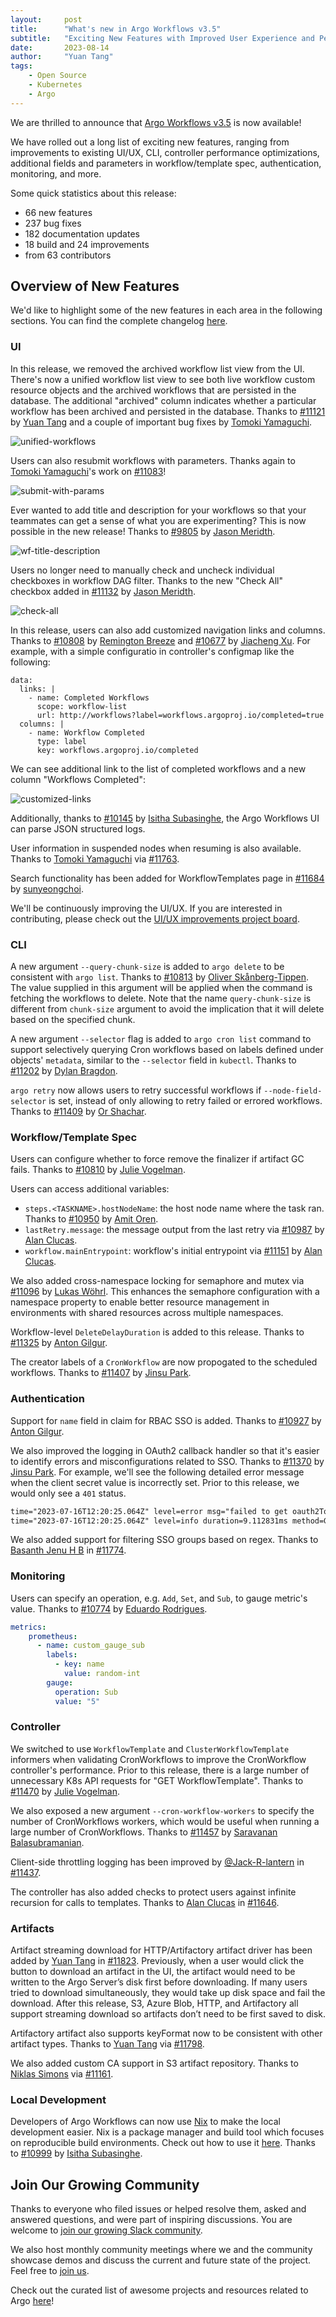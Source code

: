 ```yaml
---
layout:     post
title:      "What's new in Argo Workflows v3.5"
subtitle:   "Exciting New Features with Improved User Experience and Performance"
date:       2023-08-14
author:     "Yuan Tang"
tags:
    - Open Source
    - Kubernetes
    - Argo
---
```



We are thrilled to announce that [Argo Workflows v3.5](https://github.com/argoproj/argo-workflows/releases/tag/v3.5.0) is now available!


We have rolled out a long list of exciting new features, ranging from improvements to existing UI/UX, CLI, controller performance optimizations, additional fields and parameters in workflow/template spec, authentication, monitoring, and more. 

Some quick statistics about this release:

* 66 new features
* 237 bug fixes
* 182 documentation updates
* 18 build and 24 improvements
* from 63 contributors

## Overview of New Features

We'd like to highlight some of the new features in each area in the following sections. You can find the complete changelog [here](https://github.com/argoproj/argo-workflows/blob/master/CHANGELOG.md).

### UI

In this release, we removed the archived workflow list view from the UI. There's now a unified workflow list view to see both live workflow custom resource objects and the archived workflows that are persisted in the database. The additional "archived" column indicates whether a particular workflow has been archived and persisted in the database. Thanks to [#11121](https://github.com/argoproj/argo-workflows/pull/11121) by [Yuan Tang](https://github.com/terrytangyuan) and a couple of important bug fixes by [Tomoki Yamaguchi](https://github.com/toyamagu-2021).

![unified-workflows](../../../../../img/inblog/argo-workflows-v3.5/unified-workflows.png)


Users can also resubmit workflows with parameters. Thanks again to [Tomoki Yamaguchi](https://github.com/toyamagu-2021)'s work on [#11083](https://github.com/argoproj/argo-workflows/pull/11083)!

![submit-with-params](../../../../../img/inblog/argo-workflows-v3.5/submit-with-params.png)


Ever wanted to add title and description for your workflows so that your teammates can get a sense of what you are experimenting? This is now possible in the new release! Thanks to [#9805](https://github.com/argoproj/argo-workflows/pull/9805) by [Jason Meridth](https://github.com/jmeridth).

![wf-title-description](../../../../../img/inblog/argo-workflows-v3.5/wf-title-description.png)

Users no longer need to manually check and uncheck individual checkboxes in workflow DAG filter. Thanks to the new "Check All" checkbox added in [#11132](https://github.com/argoproj/argo-workflows/pull/11132) by [Jason Meridth](https://github.com/jmeridth).

![check-all](../../../../../img/inblog/argo-workflows-v3.5/check-all.png)


In this release, users can also add customized navigation links and columns. Thanks to [#10808](https://github.com/argoproj/argo-workflows/pull/10808) by [Remington Breeze](https://github.com/rbreeze) and [#10677](https://github.com/argoproj/argo-workflows/pull/10677) by [Jiacheng Xu](https://github.com/jiachengxu). For example, with a simple configuratio in controller's configmap like the following:

```
data: 
  links: |
    - name: Completed Workflows
      scope: workflow-list
      url: http://workflows?label=workflows.argoproj.io/completed=true
  columns: |
    - name: Workflow Completed
      type: label
      key: workflows.argoproj.io/completed
```

We can see additional link to the list of completed workflows and a new column "Workflows Completed":

![customized-links](../../../../../img/inblog/argo-workflows-v3.5/customized-links.png)

Additionally, thanks to [#10145](https://github.com/argoproj/argo-workflows/pull/10145) by [Isitha Subasinghe](https://github.com/isubasinghe), the Argo Workflows UI can parse JSON structured logs.

User information in suspended nodes when resuming is also available. Thanks to [Tomoki Yamaguchi](https://github.com/toyamagu-2021) via [#11763](https://github.com/argoproj/argo-workflows/pull/11763).

Search functionality has been added for WorkflowTemplates page in [#11684](https://github.com/argoproj/argo-workflows/pull/11684) by [sunyeongchoi](https://github.com/sunyeongchoi).

We'll be continuously improving the UI/UX. If you are interested in contributing, please check out the [UI/UX improvements project board](https://github.com/orgs/argoproj/projects/29).



### CLI

A new argument `--query-chunk-size` is added to `argo delete` to be consistent with `argo list`. Thanks to [#10813](https://github.com/argoproj/argo-workflows/pull/10813) by [Oliver Skånberg-Tippen](https://github.com/oskanberg). The value supplied in this argument will be applied when the command is fetching the workflows to delete. Note that the name `query-chunk-size` is different from `chunk-size` argument to avoid the implication that it will delete based on the specified chunk.

A new argument `--selector` flag is added to `argo cron list` command to support selectively querying Cron workflows based on labels defined under objects' `metadata`, similar to the `--selector` field in `kubectl`. Thanks to [#11202](https://github.com/argoproj/argo-workflows/pull/11202) by [Dylan Bragdon](https://github.com/dbragdon1).

`argo retry` now allows users to retry successful workflows if `--node-field-selector` is set, instead of only allowing to retry failed  or errored workflows. Thanks to [#11409](https://github.com/argoproj/argo-workflows/pull/11409) by [Or Shachar](https://github.com/or-shachar).


### Workflow/Template Spec

Users can configure whether to force remove the finalizer if artifact GC fails. Thanks to [#10810](https://github.com/argoproj/argo-workflows/pull/10810) by [Julie Vogelman](https://github.com/juliev0).

Users can access additional variables:

* `steps.<TASKNAME>.hostNodeName`: the host node name where the task ran. Thanks to [#10950](https://github.com/argoproj/argo-workflows/pull/10950) by [Amit Oren](https://github.com/amit-o).
* `lastRetry.message`: the message output from the last retry via [#10987](https://github.com/argoproj/argo-workflows/pull/10987) by [Alan Clucas](https://github.com/Joibel).
* `workflow.mainEntrypoint`: workflow's initial entrypoint via [#11151](https://github.com/argoproj/argo-workflows/pull/11151) by [Alan Clucas](https://github.com/Joibel).

We also added cross-namespace locking for semaphore and mutex via [#11096](https://github.com/argoproj/argo-workflows/pull/11096) by [Lukas Wöhrl](https://github.com/woehrl01). This enhances the semaphore configuration with a namespace property to enable better resource management in environments with shared resources across multiple namespaces.

Workflow-level `DeleteDelayDuration` is added to this release. Thanks to [#11325](https://github.com/argoproj/argo-workflows/pull/11325) by [Anton Gilgur](https://github.com/agilgur5).

The creator labels of a `CronWorkflow` are now propogated to the scheduled workflows. Thanks to [#11407](https://github.com/argoproj/argo-workflows/pull/11407) by [Jinsu Park](https://github.com/umi0410).


### Authentication

Support for `name` field in claim for RBAC SSO is added. Thanks to [#10927](https://github.com/argoproj/argo-workflows/pull/10927) by [Anton Gilgur](https://github.com/agilgur5).

We also improved the logging in OAuth2 callback handler so that it's easier to identify errors and misconfigurations related to SSO. Thanks to [#11370](https://github.com/argoproj/argo-workflows/pull/11370) by [Jinsu Park](https://github.com/umi0410). For example, we'll see the following detailed error message when the client secret value is incorrectly set. Prior to this release, we would only see a `401` status.

```txt
time="2023-07-16T12:20:25.064Z" level=error msg="failed to get oauth2Token by using code from the oauth2 server" error="oauth2: \"unauthorized_client\" \"Invalid client secret\""
time="2023-07-16T12:20:25.064Z" level=info duration=9.112831ms method=GET path=/oauth2/callback size=0 status=401
```

We also added support for filtering SSO groups based on regex. Thanks to [Basanth Jenu H B](https://github.com/basanthjenuhb) in [#11774](https://github.com/argoproj/argo-workflows/pull/11774).

### Monitoring

Users can specify an operation, e.g. `Add`, `Set`, and `Sub`, to gauge metric's value. Thanks to [#10774](https://github.com/argoproj/argo-workflows/pull/10774) by [Eduardo Rodrigues](https://github.com/eduardodbr).
```yaml
metrics:
    prometheus:
      - name: custom_gauge_sub
        labels:
          - key: name
            value: random-int
        gauge:
          operation: Sub
          value: "5"
```

### Controller

We switched to use `WorkflowTemplate` and `ClusterWorkflowTemplate` informers when validating CronWorkflows to improve the CronWorkflow controller's performance. Prior to this release, there is a large number of unnecessary K8s API requests for "GET WorkflowTemplate". Thanks to [#11470](https://github.com/argoproj/argo-workflows/pull/11470) by [Julie Vogelman](https://github.com/juliev0).

We also exposed a new argument `--cron-workflow-workers` to specify the number of CronWorkflows workers, which would be useful when running a large number of CronWorkflows. Thanks to [#11457](https://github.com/argoproj/argo-workflows/pull/11457) by [Saravanan Balasubramanian](https://github.com/sarabala1979).

Client-side throttling logging has been improved by [@Jack-R-lantern](https://github.com/Jack-R-lantern) in [#11437](https://github.com/argoproj/argo-workflows/pull/11437).

The controller has also added checks to protect users against infinite recursion for calls to templates. Thanks to [Alan Clucas](https://github.com/Joibel) in [#11646](https://github.com/argoproj/argo-workflows/pull/11646).


### Artifacts

Artifact streaming download for HTTP/Artifactory artifact driver has been added by [Yuan Tang](https://github.com/terrytangyuan) in [#11823](https://github.com/argoproj/argo-workflows/pull/11823). Previously, when a user would click the button to download an artifact in the UI, the artifact would need to be written to the Argo Server’s disk first before downloading. If many users tried to download simultaneously, they would take up disk space and fail the download. After this release, S3, Azure Blob, HTTP, and Artifactory all support streaming download so artifacts don’t need to be first saved to disk.

Artifactory artifact also supports keyFormat now to be consistent with other artifact types. Thanks to [Yuan Tang](https://github.com/terrytangyuan) via [#11798](https://github.com/argoproj/argo-workflows/pull/11798).

We also added custom CA support in S3 artifact repository. Thanks to [Niklas Simons](https://github.com/nsimons) via [#11161](https://github.com/argoproj/argo-workflows/pull/11161).


### Local Development

Developers of Argo Workflows can now use [Nix](https://nixos.org/) to make the local development easier. Nix is a package manager and build tool which focuses on reproducible build environments. Check out how to use it [here](https://github.com/argoproj/argo-workflows/blob/master/docs/running-nix.md). Thanks to [#10999](https://github.com/argoproj/argo-workflows/pull/10999) by [Isitha Subasinghe](https://github.com/isubasinghe).


## Join Our Growing Community

Thanks to everyone who filed issues or helped resolve them, asked and answered questions, and were part of inspiring discussions. You are welcome to [join our growing Slack community](https://argoproj.github.io/community/join-slack/). 

We also host monthly community meetings where we and the community showcase demos and discuss the current and future state of the project. Feel free to [join us](https://github.com/argoproj/argo-workflows#community-meetings).

Check out the curated list of awesome projects and resources related to Argo [here](https://github.com/akuity/awesome-argo)!

